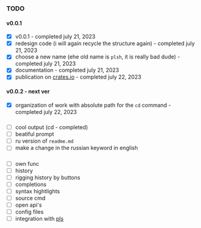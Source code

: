 ### TODO
#### v0.0.1
- [x] v0.0.1 - completed july 21, 2023
- [x] redesign code (i will again recycle the structure again) - completed july 21, 2023
- [x] choose a new name (еhe old name is `plsh`, it is really bad dude) - completed july 21, 2023
- [x] documentation - completed july 21, 2023
- [x] publication on [crates.io](crates.io) - completed july 22, 2023

#### v0.0.2 - next ver
- [x] organization of work with absolute path for the `cd` command - completed july 22, 2023

#####

- [ ] cool output (cd - completed)
- [ ] beatiful prompt
- [ ] ru version of `readme.md`
- [ ] make a change in the russian keyword in english

#####

- [ ] own func
- [ ] history
- [ ] rigging history by buttons
- [ ] completions
- [ ] syntax hightlights
- [ ] source cmd
- [ ] open api's
- [ ] config files
- [ ] integration with [pls](https://github.com/h1kkar/pls)